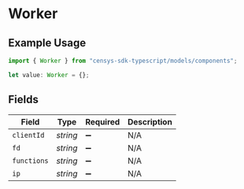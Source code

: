 # Worker

## Example Usage

```typescript
import { Worker } from "censys-sdk-typescript/models/components";

let value: Worker = {};
```

## Fields

| Field              | Type               | Required           | Description        |
| ------------------ | ------------------ | ------------------ | ------------------ |
| `clientId`         | *string*           | :heavy_minus_sign: | N/A                |
| `fd`               | *string*           | :heavy_minus_sign: | N/A                |
| `functions`        | *string*           | :heavy_minus_sign: | N/A                |
| `ip`               | *string*           | :heavy_minus_sign: | N/A                |